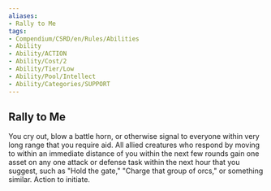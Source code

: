 ```yaml
---
aliases:
- Rally to Me
tags:
- Compendium/CSRD/en/Rules/Abilities
- Ability
- Ability/ACTION
- Ability/Cost/2
- Ability/Tier/Low
- Ability/Pool/Intellect
- Ability/Categories/SUPPORT
---
```


  
## Rally to Me  
You cry out, blow a battle horn, or otherwise signal to everyone within very long range that you require aid. All allied creatures who respond by moving to within an immediate distance of you within the next few rounds gain one asset on any one attack or defense task within the next hour that you suggest, such as "Hold the gate," "Charge that group of orcs," or something similar. Action to initiate. 